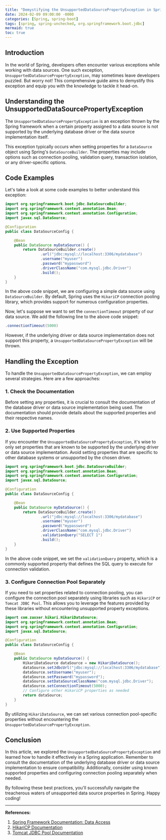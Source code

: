 ```yaml
---
title: "Demystifying the UnsupportedDataSourcePropertyException in Spring: A Developer's Guide"
date: 2024-02-09 09:00:00 -0000
categories: [Spring, spring-boot]
tags: [spring, spring-unchecked, org.springframework.boot.jdbc]
mermaid: true
toc: true
---
```



## Introduction

In the world of Spring, developers often encounter various exceptions while working with data sources. One such exception, `UnsupportedDataSourcePropertyException`, may sometimes leave developers puzzled. But worry not! This comprehensive guide aims to demystify this exception and equip you with the knowledge to tackle it head-on.

## Understanding the UnsupportedDataSourcePropertyException

The `UnsupportedDataSourcePropertyException` is an exception thrown by the Spring framework when a certain property assigned to a data source is not supported by the underlying database driver or the data source implementation itself.

This exception typically occurs when setting properties for a `DataSource` object using Spring's `DataSourceBuilder`. The properties may include options such as connection pooling, validation query, transaction isolation, or any driver-specific options.

## Code Examples

Let's take a look at some code examples to better understand this exception:

```java
import org.springframework.boot.jdbc.DataSourceBuilder;
import org.springframework.context.annotation.Bean;
import org.springframework.context.annotation.Configuration;
import javax.sql.DataSource;

@Configuration
public class DataSourceConfig {

    @Bean
    public DataSource myDataSource() {
        return DataSourceBuilder.create()
                .url("jdbc:mysql://localhost:3306/mydatabase")
                .username("myuser")
                .password("mypassword")
                .driverClassName("com.mysql.jdbc.Driver")
                .build();
    }
}
```

In the above code snippet, we are configuring a simple data source using `DataSourceBuilder`. By default, Spring uses the `HikariCP` connection pooling library, which provides support for numerous configuration properties.

Now, let's suppose we want to set the `connectionTimeout` property of our data source. We add the following line to the above code snippet:

```java
.connectionTimeout(5000)
```

However, if the underlying driver or data source implementation does not support this property, a `UnsupportedDataSourcePropertyException` will be thrown.

## Handling the Exception

To handle the `UnsupportedDataSourcePropertyException`, we can employ several strategies. Here are a few approaches:

### 1. Check the Documentation

Before setting any properties, it is crucial to consult the documentation of the database driver or data source implementation being used. The documentation should provide details about the supported properties and their respective names.

### 2. Use Supported Properties

If you encounter the `UnsupportedDataSourcePropertyException`, it's wise to only set properties that are known to be supported by the underlying driver or data source implementation. Avoid setting properties that are specific to other database systems or unsupported by the chosen driver.

```java
import org.springframework.boot.jdbc.DataSourceBuilder;
import org.springframework.context.annotation.Bean;
import org.springframework.context.annotation.Configuration;
import javax.sql.DataSource;

@Configuration
public class DataSourceConfig {

    @Bean
    public DataSource myDataSource() {
        return DataSourceBuilder.create()
                .url("jdbc:mysql://localhost:3306/mydatabase")
                .username("myuser")
                .password("mypassword")
                .driverClassName("com.mysql.jdbc.Driver")
                .validationQuery("SELECT 1")
                .build();
    }
}
```

In the above code snippet, we set the `validationQuery` property, which is a commonly supported property that defines the SQL query to execute for connection validation.

### 3. Configure Connection Pool Separately

If you need to set properties related to connection pooling, you can configure the connection pool separately using libraries such as `HikariCP` or `Tomcat JDBC Pool`. This allows you to leverage the features provided by these libraries without encountering unsupported property exceptions.

```java
import com.zaxxer.hikari.HikariDataSource;
import org.springframework.context.annotation.Bean;
import org.springframework.context.annotation.Configuration;
import javax.sql.DataSource;

@Configuration
public class DataSourceConfig {

    @Bean
    public DataSource myDataSource() {
        HikariDataSource dataSource = new HikariDataSource();
        dataSource.setJdbcUrl("jdbc:mysql://localhost:3306/mydatabase");
        dataSource.setUsername("myuser");
        dataSource.setPassword("mypassword");
        dataSource.setDataSourceClassName("com.mysql.jdbc.Driver");
        dataSource.setConnectionTimeout(5000);
        // Configure other HikariCP properties as needed
        return dataSource;
    }
}
```

By utilizing `HikariDataSource`, we can set various connection pool-specific properties without encountering the `UnsupportedDataSourcePropertyException`.

## Conclusion

In this article, we explored the `UnsupportedDataSourcePropertyException` and learned how to handle it effectively in a Spring application. Remember to consult the documentation of the underlying database driver or data source implementation to ensure compatibility. Additionally, consider using known supported properties and configuring connection pooling separately when needed.

By following these best practices, you'll successfully navigate the treacherous waters of unsupported data source properties in Spring. Happy coding!

---

**References:**

1. [Spring Framework Documentation: Data Access](https://docs.spring.io/spring-framework/docs/current/spring-framework-reference/data-access.html)
2. [HikariCP Documentation](https://github.com/brettwooldridge/HikariCP#configuration-knobs-baby)
3. [Tomcat JDBC Pool Documentation](https://tomcat.apache.org/tomcat-9.0-doc/jdbc-pool.html)
